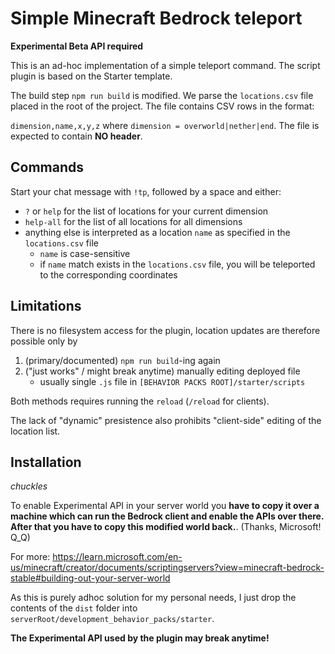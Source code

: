 # Simple Minecraft Bedrock teleport

**Experimental Beta API required**

This is an ad-hoc implementation of a simple teleport command. The script 
plugin is based on the Starter template.

The build step `npm run build` is modified. We parse the `locations.csv` file 
placed in the root of the project. The file contains CSV rows in the format:

`dimension,name,x,y,z` where `dimension = overworld|nether|end`. The file is 
expected to contain **NO header**.

## Commands

Start your chat message with `!tp`, followed by a space and either:

* `?` or `help` for the list of locations for your current dimension
* `help-all` for the list of all locations for all dimensions
* anything else is interpreted as a location `name` as specified in the `locations.csv` file
  * `name` is case-sensitive
  * if `name` match exists in the `locations.csv` file, you will be teleported to the
corresponding coordinates

## Limitations

There is no filesystem access for the plugin, location updates are therefore possible only by

1. (primary/documented) `npm run build`-ing again
2. ("just works" / might break anytime) manually editing deployed file
   * usually single `.js` file in `[BEHAVIOR PACKS ROOT]/starter/scripts` 

Both methods requires running the `reload` (`/reload` for clients).

The lack of "dynamic" presistence also prohibits "client-side" editing of the location list.

## Installation

*chuckles*

To enable Experimental API in your server world you **have to copy it over a machine which can run the Bedrock client and enable the APIs over there. After that you have to copy this modified world back.**. (Thanks, Microsoft! Q_Q) 

For more: 
https://learn.microsoft.com/en-us/minecraft/creator/documents/scriptingservers?view=minecraft-bedrock-stable#building-out-your-server-world

As this is purely adhoc solution for my personal needs, I just drop the contents of the 
`dist` folder into `serverRoot/development_behavior_packs/starter`.

**The Experimental API used by the plugin may break anytime!**

